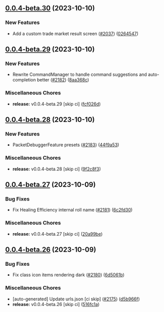 ## [0.0.4-beta.30](https://github.com/Wynntils/Artemis/compare/v0.0.4-beta.29...v0.0.4-beta.30) (2023-10-10)


### New Features

* Add a custom trade market result screen ([#2037](https://github.com/Wynntils/Artemis/issues/2037)) ([0264547](https://github.com/Wynntils/Artemis/commit/0264547a2169ea185cf9d3a5546aa1a8a56331cb))

## [0.0.4-beta.29](https://github.com/Wynntils/Artemis/compare/v0.0.4-beta.28...v0.0.4-beta.29) (2023-10-10)


### New Features

* Rewrite CommandManager to handle command suggestions and auto-completion better  ([#2182](https://github.com/Wynntils/Artemis/issues/2182)) ([8aa368c](https://github.com/Wynntils/Artemis/commit/8aa368cf805b2d16d95366280010fc21b4112dff))


### Miscellaneous Chores

* **release:** v0.0.4-beta.29 [skip ci] ([fcf026d](https://github.com/Wynntils/Artemis/commit/fcf026da2f8cc3f6d86c660c8e7c16fe2a846515))

## [0.0.4-beta.28](https://github.com/Wynntils/Artemis/compare/v0.0.4-beta.27...v0.0.4-beta.28) (2023-10-10)


### New Features

* PacketDebuggerFeature presets ([#2183](https://github.com/Wynntils/Artemis/issues/2183)) ([44f9a53](https://github.com/Wynntils/Artemis/commit/44f9a535610bf17ed29d391c120e2f7615732d1a))


### Miscellaneous Chores

* **release:** v0.0.4-beta.28 [skip ci] ([9f2c8f3](https://github.com/Wynntils/Artemis/commit/9f2c8f3a76ab48a54e2b0cc7ff9598eadc497a36))

## [0.0.4-beta.27](https://github.com/Wynntils/Artemis/compare/v0.0.4-beta.26...v0.0.4-beta.27) (2023-10-09)


### Bug Fixes

* Fix Healing Efficiency internal roll name ([#2181](https://github.com/Wynntils/Artemis/issues/2181)) ([6c2fd30](https://github.com/Wynntils/Artemis/commit/6c2fd30123983f967e21864af947e460b2429dd1))


### Miscellaneous Chores

* **release:** v0.0.4-beta.27 [skip ci] ([20a99be](https://github.com/Wynntils/Artemis/commit/20a99bed0b42191f8d286d392c669abe393bf531))

## [0.0.4-beta.26](https://github.com/Wynntils/Artemis/compare/v0.0.4-beta.25...v0.0.4-beta.26) (2023-10-09)


### Bug Fixes

* Fix class icon items rendering dark ([#2180](https://github.com/Wynntils/Artemis/issues/2180)) ([6d5061b](https://github.com/Wynntils/Artemis/commit/6d5061b61ceb5e23d50afb5cebafbae2714d588d))


### Miscellaneous Chores

* [auto-generated] Update urls.json [ci skip] ([#2175](https://github.com/Wynntils/Artemis/issues/2175)) ([d5b966f](https://github.com/Wynntils/Artemis/commit/d5b966f2752e7e47096a0b3cc8b33dfa19df687c))
* **release:** v0.0.4-beta.26 [skip ci] ([516fc1a](https://github.com/Wynntils/Artemis/commit/516fc1a820dc2e496026be367c3a3aaee5a21568))

